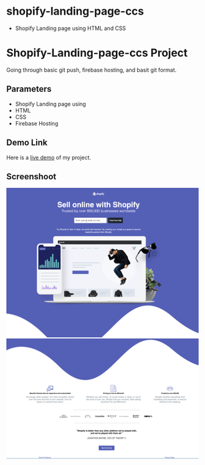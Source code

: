 # shopify-landing-page-ccs
- Shopify Landing page using HTML and CSS

# Shopify-Landing-page-ccs Project
Going through basic git push, firebase hosting, and basit git format.

## Parameters
- Shopify Landing page using 
- HTML 
- CSS
- Firebase Hosting

## Demo Link
Here is a [live demo](https://elydshopifylandingpage.web.app/) of my project.

## Screenshoot
![Screenshoot of the project](https://github.com/elydaniels/shopify-landing-page-ccs/blob/8afa64e255a26c419cd82bc960fb87a80555214c/photos/shopify-pictures/shopifylandingpage-screenshot1.png)
![Screenshoot of the project](https://github.com/elydaniels/shopify-landing-page-ccs/blob/8afa64e255a26c419cd82bc960fb87a80555214c/photos/shopify-pictures/shopifylandingpage-screenshot2.png)
